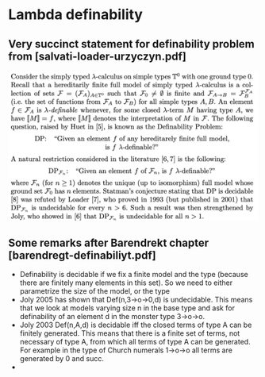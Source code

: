 # Lambda definability

## Very succinct statement for definability problem from [salvati-loader-urzyczyn.pdf]
  ![picture 3](images/594b719855eb725b5ca91b37f7fd710eb12e60d0038b5111bbddf34baa95ab10.png)  

## Some remarks after Barendrekt chapter [barendregt-definabiliyt.pdf]
- Definability is decidable if we fix a finite model and the type (because there are
  finitely many elements in this set). So we need to either parametrize the size
  of the model, or the type
- Joly 2005 has shown that Def(n,3->o->0,d) is undecidable. 
  This means that we look at models varying size n in the base type and ask for
  definability of an element d in the monster type 3->o->o.
- Joly 2003 Def(n,A,d) is decidable iff the closed terms of type A can be
  finitely generated. This means that there is a finite set of terms, not
  necessary of type A, from which all terms of type A can be generated. 
  For example in the type of Church numerals 1->o->o all terms are generated by
  0 and succ.
- 